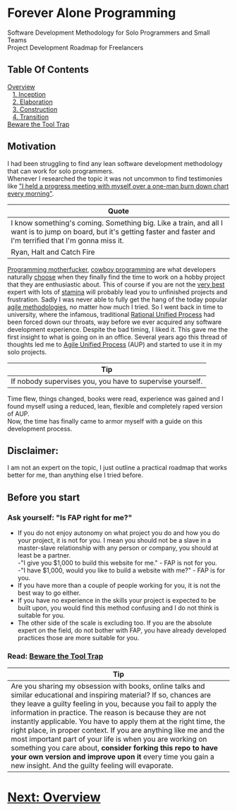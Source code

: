 # Forever Alone Programming

Software Development Methodology for Solo Programmers and Small Teams  
Project Development Roadmap for Freelancers

## Table Of Contents

[Overview](https://github.com/nopara73/ForeverAloneProgramming/blob/master/Overview.md)  
&nbsp;&nbsp;&nbsp;[1. Inception](https://github.com/nopara73/ForeverAloneProgramming/blob/master/Inception.md)  
&nbsp;&nbsp;&nbsp;[2. Elaboration](https://github.com/nopara73/ForeverAloneProgramming/blob/master/Elaboration.md)  
&nbsp;&nbsp;&nbsp;[3. Construction](https://github.com/nopara73/ForeverAloneProgramming/blob/master/Construction.md)  
&nbsp;&nbsp;&nbsp;[4. Transition](https://github.com/nopara73/ForeverAloneProgramming/blob/master/Transition.md)  
[Beware the Tool Trap](https://github.com/nopara73/ForeverAloneProgramming/blob/master/ToolTrap.md)  

## Motivation
I had been struggling to find any lean software development methodology that can work for solo programmers.  
Whenever I researched the topic it was not uncommon to find testimonies like ["I held a progress meeting with myself over a one-man burn down chart every morning"](http://programmers.stackexchange.com/questions/59713/best-development-methodology-for-one-person).  

|Quote|
|---|
|I know something's coming. Something big. Like a train, and all I want is to jump on board, but it's getting faster and faster and I'm terrified that I'm gonna miss it.  
Ryan, Halt and Catch Fire|

[Programming motherfucker](http://programming-motherfucker.com/), [cowboy programming](https://en.wikipedia.org/wiki/Cowboy_coding) are what developers naturally [choose](https://www.youtube.com/watch?v=x4vXGJ19Izw) when they finally find the time to work on a hobby project that they are enthusiastic about. This of course if you are not the [very best](https://www.youtube.com/watch?v=zGkcnUy3l-c) expert with lots of [stamina](https://www.youtube.com/watch?v=QueWMFokFRw) will probably lead you to unfinished projects and frustration. Sadly I was never able to fully get the hang of the today popular [agile methodologies](https://en.wikipedia.org/wiki/Agile_software_development), no matter how much I tried. So I went back in time to university, where the infamous, traditional [Rational Unified Process](https://en.wikipedia.org/wiki/Rational_Unified_Process) had been forced down our throats, way before we ever acquired any software development experience. Despite the bad timing, I liked it. This gave me the first insight to what is going on in an office. Several years ago this thread of thoughts led me to [Agile Unified Process](http://www.ambysoft.com/unifiedprocess/agileUP.html) (AUP) and started to use it in my solo projects.  

|Tip|
|---|
|If nobody supervises you, you have to supervise yourself.|
  
Time flew, things changed, books were read, experience was gained and I found myself using a reduced, lean, flexible and completely raped version of AUP.  
Now, the time has finally came to armor myself with a guide on this development process.  

## Disclaimer:
I am not an expert on the topic, I just outline a practical roadmap that works better for me, than anything else I tried before.  

## Before you start

### Ask yourself: "Is FAP right for me?"
- If you do not enjoy autonomy on what project you do and how you do your project, it is not for you. I mean you should not be a slave in a master-slave relationship with any person or company, you should at least be a partner.  
  -"I give you $1,000 to build this website for me." - FAP is not for you.  
  -"I have $1,000, would you like to build a website with me?" - FAP is for you.  
- If you have more than a couple of people working for you, it is not the best way to go either.  
- If you have no experience in the skills your project is expected to be built upon, you would find this method confusing and I do not think is suitable for you.  
- The other side of the scale is excluding too. If you are the absolute expert on the field, do not bother with FAP, you have already developed practices those are more suitable for you.

### Read: [Beware the Tool Trap](https://github.com/nopara73/ForeverAloneProgramming/blob/master/ToolTrap.md)  

|Tip|
|---|
|Are you sharing my obsession with books, online talks and similar educational and inspiring material? If so, chances are they leave a guilty feeling in you, because you fail to apply the information in practice. The reason is because they are not instantly applicable. You have to apply them at the right time, the right place, in proper context. If you are anything like me and the most important part of your life is when you are working on something you care about, **consider forking this repo to have your own version and improve upon it** every time you gain a new insight. And the guilty feeling will evaporate.|

# [Next: Overview](https://github.com/nopara73/ForeverAloneProgramming/blob/master/Overview.md)

